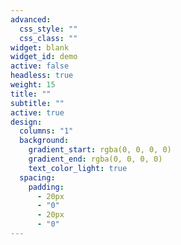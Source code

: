 ```yaml
---
advanced:
  css_style: ""
  css_class: ""
widget: blank
widget_id: demo
active: false
headless: true
weight: 15
title: ""
subtitle: ""
active: true
design:
  columns: "1"
  background:
    gradient_start: rgba(0, 0, 0, 0)
    gradient_end: rgba(0, 0, 0, 0)
    text_color_light: true
  spacing:
    padding:
      - 20px
      - "0"
      - 20px
      - "0"
---
```

